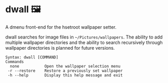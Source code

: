 # dwall :framed_picture:
A dmenu front-end for the hsetroot wallpaper setter. 

dwall searches for image files in `~/Pictures/wallpapers`. The ability to add multiple wallpaper directories and the 
ability to search recursively through wallpaper directories is planned for 
future versions.

```text
Syntax: dwall [COMMAND]
Commands
  none           Open the wallpaper selection menu
 -r --restore    Restore a previously set wallpaper
 -h --help       Display this help message and exit
```
